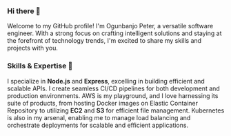 ### Hi there 👋

Welcome to my GitHub profile! I'm Ogunbanjo Peter, a versatile software engineer. With a strong focus on crafting intelligent solutions and staying at the forefront of technology trends, I'm excited to share my skills and projects with you.
### Skills & Expertise 🚀
I specialize in **Node.js**  and **Express**, excelling in building efficient and scalable APIs. I create seamless CI/CD pipelines for both development and production environments. AWS is my playground, and I love harnessing its suite of products, from hosting Docker images on Elastic Container Repository to utilizing **EC2** and **S3** for efficient file management. Kubernetes is also in my arsenal, enabling me to manage load balancing and orchestrate deployments for scalable and efficient applications.

